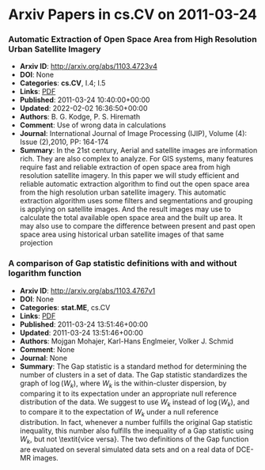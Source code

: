 # Arxiv Papers in cs.CV on 2011-03-24
### Automatic Extraction of Open Space Area from High Resolution Urban Satellite Imagery
- **Arxiv ID**: http://arxiv.org/abs/1103.4723v4
- **DOI**: None
- **Categories**: **cs.CV**, I.4; I.5
- **Links**: [PDF](http://arxiv.org/pdf/1103.4723v4)
- **Published**: 2011-03-24 10:40:00+00:00
- **Updated**: 2022-02-02 16:36:50+00:00
- **Authors**: B. G. Kodge, P. S. Hiremath
- **Comment**: Use of wrong data in calculations
- **Journal**: International Journal of Image Processing (IJIP), Volume (4):
  Issue (2),2010, PP: 164-174
- **Summary**: In the 21st century, Aerial and satellite images are information rich. They are also complex to analyze. For GIS systems, many features require fast and reliable extraction of open space area from high resolution satellite imagery. In this paper we will study efficient and reliable automatic extraction algorithm to find out the open space area from the high resolution urban satellite imagery. This automatic extraction algorithm uses some filters and segmentations and grouping is applying on satellite images. And the result images may use to calculate the total available open space area and the built up area. It may also use to compare the difference between present and past open space area using historical urban satellite images of that same projection



### A comparison of Gap statistic definitions with and without logarithm function
- **Arxiv ID**: http://arxiv.org/abs/1103.4767v1
- **DOI**: None
- **Categories**: **stat.ME**, cs.CV
- **Links**: [PDF](http://arxiv.org/pdf/1103.4767v1)
- **Published**: 2011-03-24 13:51:46+00:00
- **Updated**: 2011-03-24 13:51:46+00:00
- **Authors**: Mojgan Mohajer, Karl-Hans Englmeier, Volker J. Schmid
- **Comment**: None
- **Journal**: None
- **Summary**: The Gap statistic is a standard method for determining the number of clusters in a set of data. The Gap statistic standardizes the graph of $\log(W_{k})$, where $W_{k}$ is the within-cluster dispersion, by comparing it to its expectation under an appropriate null reference distribution of the data. We suggest to use $W_{k}$ instead of $\log(W_{k})$, and to compare it to the expectation of $W_{k}$ under a null reference distribution. In fact, whenever a number fulfills the original Gap statistic inequality, this number also fulfills the inequality of a Gap statistic using $W_{k}$, but not \textit{vice versa}. The two definitions of the Gap function are evaluated on several simulated data sets and on a real data of DCE-MR images.



